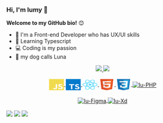 ### Hi, I'm Iumy 👋

**Welcome to my GitHub bio!** 😊

- 🔭 I'm a Front-end Developer who has UX/UI skills
- 🌱 Learning Typescript
- 💻 Coding is my passion
- 🐶 my dog calls Luna

<div align="center">
  <a href="https://github.com/iumysakamoto">
  <img height="160em" src="https://github-readme-stats.vercel.app/api?username=iumysakamoto&show_icons=true&theme=tokyonight&include_all_commits=true&count_private=true"/>
  <img height="160em" src="https://github-readme-stats.vercel.app/api/top-langs/?username=iumysakamoto&layout=compact&langs_count=7&theme=tokyonight"/>
</div>
  
<div align="center" style="display: inline_block"><br>
  <img align="center" alt="Iu-Js" height="30" width="40" src="https://raw.githubusercontent.com/devicons/devicon/master/icons/javascript/javascript-plain.svg">
  <img align="center" alt="Iu-Ts" height="30" width="40" src="https://raw.githubusercontent.com/devicons/devicon/master/icons/typescript/typescript-plain.svg">
  <img align="center" alt="Iu-React" height="30" width="40" src="https://raw.githubusercontent.com/devicons/devicon/master/icons/react/react-original.svg">
  <img align="center" alt="Iu-HTML" height="30" width="40" src="https://raw.githubusercontent.com/devicons/devicon/master/icons/html5/html5-original.svg">
  <img align="center" alt="Iu-CSS" height="30" width="40" src="https://raw.githubusercontent.com/devicons/devicon/master/icons/css3/css3-original.svg">
  <img align="center" alt="Iu-PHP" height="30" width="40" src="https://cdn.jsdelivr.net/gh/devicons/devicon/icons/php/php-plain.svg" />
</div>
  
<div align="center" style="display: inline_block"><br>
  <img align="center" alt="Iu-Figma" height="30" width="40" src="https://cdn.jsdelivr.net/gh/devicons/devicon/icons/figma/figma-original.svg" />
  <img align="center" alt="Iu-Xd" height="30" width="40" src="https://cdn.jsdelivr.net/gh/devicons/devicon/icons/xd/xd-plain.svg" />
</div>
<br>
<div align="left"> 
   <a href="https://www.linkedin.com/in/iumysakamoto/" target="_blank"><img src="https://img.shields.io/badge/-LinkedIn-%230077B5?style=for-the-badge&logo=linkedin&logoColor=white" target="_blank"></a> 
  <a href="https://www.instagram.com/yuchinsakamoto/" target="_blank"><img src="https://img.shields.io/badge/-Instagram-%23E4405F?style=for-the-badge&logo=instagram&logoColor=white" target="_blank"></a>
   <a href="https://www.linkedin.com/in/iumysakamoto/" target="_blank"><img src="https://img.shields.io/badge/-Behance-blue?style=for-the-badge&logo=behance&logoColor=white" target="_blank"></a> 
</div>
